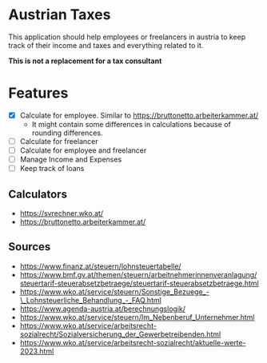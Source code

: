 # Austrian Taxes

This application should help employees or freelancers in austria to keep track of their income and taxes
and everything related to it.

**This is not a replacement for a tax consultant**

# Features

- [x] Calculate for employee. Similar to https://bruttonetto.arbeiterkammer.at/
  - It might contain some differences in calculations because of rounding differences.
- [ ] Calculate for freelancer
- [ ] Calculate for employee and freelancer
- [ ] Manage Income and Expenses
- [ ] Keep track of loans

## Calculators

- https://svrechner.wko.at/
- https://bruttonetto.arbeiterkammer.at/

## Sources

- https://www.finanz.at/steuern/lohnsteuertabelle/
- https://www.bmf.gv.at/themen/steuern/arbeitnehmerinnenveranlagung/steuertarif-steuerabsetzbetraege/steuertarif-steuerabsetzbetraege.html
- https://www.wko.at/service/steuern/Sonstige_Bezuege_-\_Lohnsteuerliche_Behandlung_-_FAQ.html
- https://www.agenda-austria.at/berechnungslogik/
- https://www.wko.at/service/steuern/Im_Nebenberuf_Unternehmer.html
- https://www.wko.at/service/arbeitsrecht-sozialrecht/Sozialversicherung_der_Gewerbetreibenden.html
- https://www.wko.at/service/arbeitsrecht-sozialrecht/aktuelle-werte-2023.html 
